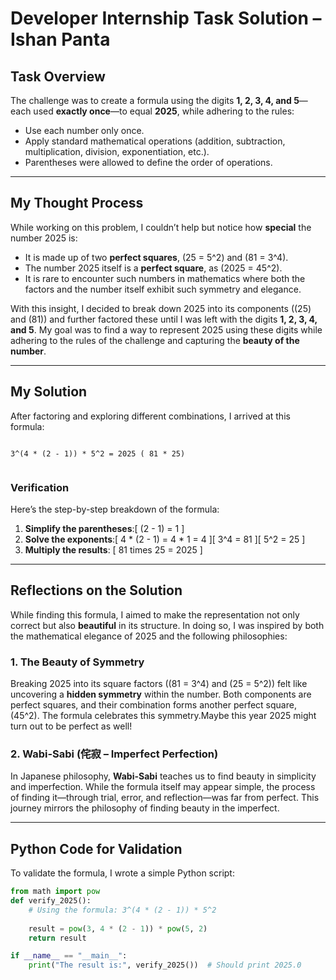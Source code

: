 # Developer Internship Task Solution – Ishan Panta

## Task Overview

The challenge was to create a formula using the digits **1, 2, 3, 4, and 5**—each used **exactly once**—to equal **2025**, while adhering to the rules:

- Use each number only once.
- Apply standard mathematical operations (addition, subtraction, multiplication, division, exponentiation, etc.).
- Parentheses were allowed to define the order of operations.

---

## My Thought Process

While working on this problem, I couldn’t help but notice how **special** the number 2025 is:

- It is made up of two **perfect squares**, \(25 = 5^2\) and \(81 = 3^4\).
- The number 2025 itself is a **perfect square**, as \(2025 = 45^2\).
- It is rare to encounter such numbers in mathematics where both the factors and the number itself exhibit such symmetry and elegance.

With this insight, I decided to break down 2025 into its components (\(25\) and \(81\)) and further factored these until I was left with the digits **1, 2, 3, 4, and 5**. My goal was to find a way to represent 2025 using these digits while adhering to the rules of the challenge and capturing the **beauty of the number**.

---

## My Solution

After factoring and exploring different combinations, I arrived at this formula:

```

3^(4 * (2 - 1)) * 5^2 = 2025 ( 81 * 25)


```

### Verification

Here’s the step-by-step breakdown of the formula:

1. **Simplify the parentheses**:\[
   (2 - 1) = 1
   \]
2. **Solve the exponents**:\[
   4 * (2 - 1) = 4 * 1 = 4
   \]\[
   3^4 = 81
   \]\[
   5^2 = 25
   \]
3. **Multiply the results**:
   \[
   81 times 25 = 2025
   \]

---

## Reflections on the Solution

While finding this formula, I aimed to make the representation not only correct but also **beautiful** in its structure. In doing so, I was inspired by both the mathematical elegance of 2025 and the following philosophies:

### 1. **The Beauty of Symmetry**

Breaking 2025 into its square factors (\(81 = 3^4\) and \(25 = 5^2\)) felt like uncovering a **hidden symmetry** within the number. Both components are perfect squares, and their combination forms another perfect square, \(45^2\). The formula celebrates this symmetry.Maybe this year 2025 might turn out to be perfect as well!

### 2. **Wabi-Sabi (侘寂 – Imperfect Perfection)**

In Japanese philosophy, **Wabi-Sabi** teaches us to find beauty in simplicity and imperfection. While the formula itself may appear simple, the process of finding it—through trial, error, and reflection—was far from perfect. This journey mirrors the philosophy of finding beauty in the imperfect.

---

## Python Code for Validation

To validate the formula, I wrote a simple Python script:

```python
from math import pow
def verify_2025():
    # Using the formula: 3^(4 * (2 - 1)) * 5^2
   
    result = pow(3, 4 * (2 - 1)) * pow(5, 2)
    return result

if __name__ == "__main__":
    print("The result is:", verify_2025())  # Should print 2025.0
```
